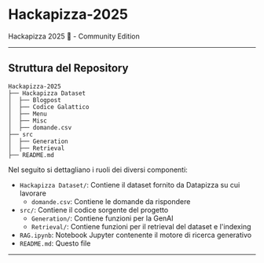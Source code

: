 # Hackapizza-2025
Hackapizza 2025 🍕 - Community Edition

---
## Struttura del Repository
```plaintext
Hackapizza-2025
├── Hackapizza Dataset
│  ├── Blogpost
│  ├── Codice Galattico
│  ├── Menu
│  ├── Misc
│  ├── domande.csv
├── src
│  ├── Generation
│  ├── Retrieval
├── README.md
```
Nel seguito si dettagliano i ruoli dei diversi componenti:

- `Hackapizza Dataset/`: Contiene il dataset fornito da Datapizza su cui lavorare
  - `domande.csv`: Contiene le domande da rispondere
- `src/`: Contiene il codice sorgente del progetto
    - `Generation/`: Contiene funzioni per la GenAI
    - `Retrieval/`: Contiene funzioni per il retrieval del dataset e l'indexing
- `RAG.ipynb`: Notebook Jupyter contenente il motore di ricerca generativo
- `README.md`: Questo file
---
